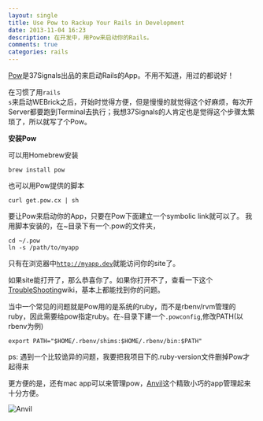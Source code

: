 ```yaml
---
layout: single
title: Use Pow to Rackup Your Rails in Development
date: 2013-11-04 16:23
description: 在开发中，用Pow来启动你的Rails。
comments: true
categories: rails
---
```


[Pow](http://pow.cx)是37Signals出品的来启动Rails的App。不用不知道，用过的都说好！

在习惯了用<code>rails s</code>来启动WEBrick之后，开始时觉得方便，但是慢慢的就觉得这个好麻烦，每次开Server都要跑到Terminal去执行；我想37Signals的人肯定也是觉得这个步骤太繁琐了，所以就写了个Pow。

__安装Pow__

可以用Homebrew安装

    brew install pow

也可以用Pow提供的脚本

    curl get.pow.cx | sh

要让Pow来启动你的App，只要在Pow下面建立一个symbolic link就可以了。 我用脚本安装的，在~目录下有一个.pow的文件夹，

    cd ~/.pow
    ln -s /path/to/myapp

只有在浏览器中<code>http://myapp.dev</code>就能访问你的site了。

如果site能打开了，那么恭喜你了。如果你打开不了，查看一下这个[TroubleShooting](https://github.com/37signals/pow/wiki/Troubleshooting)wiki，基本上都能找到你的问题。

当中一个常见的问题就是Pow用的是系统的ruby，而不是rbenv/rvm管理的ruby，因此需要给pow指定ruby。在<code>~</code>目录下建一个<code>.powconfig</code>,修改PATH(以rbenv为例)

    export PATH="$HOME/.rbenv/shims:$HOME/.rbenv/bin:$PATH"

ps: 遇到一个比较诡异的问题，我要把我项目下的.ruby-version文件删掉Pow才起得来

更方便的是，还有mac app可以来管理pow，[Anvil](http://anvilformac.com)这个精致小巧的app管理起来十分方便。

![Anvil](http://cdn.getforge.com/anvilformac.com/1381460495/assets/images/screenshot.png)

